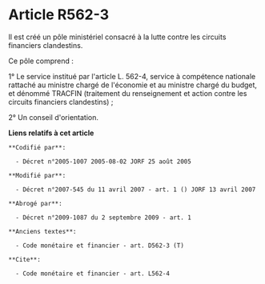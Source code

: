# Article R562-3

Il est créé un pôle ministériel consacré à la lutte contre les circuits financiers clandestins.

Ce pôle comprend :

1° Le service institué par l'article L. 562-4, service à compétence nationale rattaché au ministre chargé de l'économie et au
ministre chargé du budget, et dénommé TRACFIN (traitement du renseignement et action contre les circuits financiers
clandestins) ;

2° Un conseil d'orientation.

**Liens relatifs à cet article**

	**Codifié par**:

	  - Décret n°2005-1007 2005-08-02 JORF 25 août 2005

	**Modifié par**:

	  - Décret n°2007-545 du 11 avril 2007 - art. 1 () JORF 13 avril 2007

	**Abrogé par**:

	  - Décret n°2009-1087 du 2 septembre 2009 - art. 1

	**Anciens textes**:

	  - Code monétaire et financier - art. D562-3 (T)

	**Cite**:

	  - Code monétaire et financier - art. L562-4
